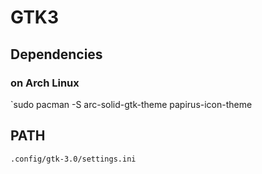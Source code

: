 # GTK3

## Dependencies

### on Arch Linux

`sudo pacman -S arc-solid-gtk-theme papirus-icon-theme

## PATH
`.config/gtk-3.0/settings.ini`
